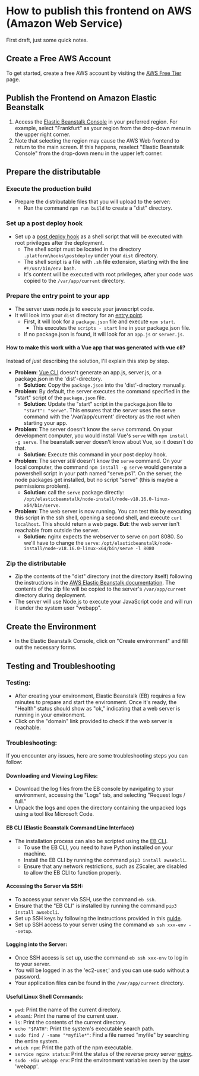 # How to publish this frontend on AWS (Amazon Web Service)

First draft, just some quick notes.


## Create a Free AWS Account
To get started, create a free AWS account by visiting the [AWS Free Tier](https://aws.amazon.com/free) page.

## Publish the Frontend on Amazon Elastic Beanstalk
1. Access the [Elastic Beanstalk Console](https://console.aws.amazon.com/elasticbeanstalk/home) in your preferred region. For example, select "Frankfurt" as your region from the drop-down menu in the upper right corner.
2. Note that selecting the region may cause the AWS Web frontend to return to the main screen. If this happens, reselect "Elastic Beanstalk Console" from the drop-down menu in the upper left corner.

## Prepare the distributable
### Execute the production build
* Prepare the distributable files that you will upload to the server:
   * Run the command `npm run build` to create a "dist" directory.

### Set up a post deploy hook   
   * Set up a [post deploy hook](https://aws.amazon.com/blogs/devops/understanding-the-aws-elastic-beanstalk-deployment-process-part-3-post-deploy-actions/) as a shell script that will be executed with root privileges after the deployment.
      * The shell script must be located in the directory `.platform\hooks\postdeploy` under your `dist` directory.
      * The shell script is a file with `.sh` file extension, starting with the line `#!/usr/bin/env bash`. 
      * It's content will be executed with root privileges, after your code was copied to the `/var/app/current` directory.

### Prepare the entry point to your app
* The server uses node.js to execute your javascript code.
* It will look into your `dist` directory for an [entry point](https://docs.aws.amazon.com/elasticbeanstalk/latest/dg/create_deploy_nodejs.container.html).
   * First, it will look for a `package.json` file and execute `npm start`. 
      * This executes the `scripts - start` line in your package.json file.      
   * If no package.json is found, it will look for an `app.js` or `server.js`.

#### **How to make this work with a Vue app that was generated with vue cli?**
Instead of *just* describing the solution, I'll explain this step by step.

* **Problem**: [Vue CLI](https://cli.vuejs.org/guide/creating-a-project.html) doesn't generate an app.js, server.js, or a package.json in the 'dist'-directory.
   * **Solution**: Copy the `package.json` into the 'dist'-directory manually.
* **Problem**: By default, the server executes the command specified in the "start" script of the `package.json` file. 
   * **Solution**: Update the "start" script in the package.json file to `"start": "serve"`. This ensures that the server uses the serve command with the '/var/app/current' directory as the root when starting your app.
* **Problem**: The server doesn't know the `serve` command. On your development computer, you would install Vue's `serve` with `npm install -g serve`. The beanstalk server doesn't know about Vue, so it doesn`t do that.  
   * **Solution**: Execute this command in your post deploy hook.
* **Problem**: The server *still* doesn't know the `serve` command. On your local computer, the command  `npm install -g serve` would generate a powershell script in your path named "serve.ps1". On the server, the node packages get installed, but no script "serve" (this is maybe a permissions problem).
   * **Solution**: call the `serve` package directly: `/opt/elasticbeanstalk/node-install/node-v18.16.0-linux-x64/bin/serve`.
* **Problem**: The web server is now running. You can test this by executing this script in the ssh shell, opening a second shell, and execute `curl localhost`. This should return a web page. **But**: the web server isn't reachable from outside the server.   
   * **Solution**: nginx expects the webserver to serve on port 8080. So we'll have to change the `serve`: `/opt/elasticbeanstalk/node-install/node-v18.16.0-linux-x64/bin/serve -l 8080`

### Zip the distributable
   - Zip the contents of the "dist" directory (not the directory itself) following the instructions in the [AWS Elastic Beanstalk documentation](https://docs.aws.amazon.com/elasticbeanstalk/latest/dg/applications-sourcebundle.html). The contents of the zip file will be copied to the server's `/var/app/current` directory during deployment.
   - The server will use Node.js to execute your JavaScript code and will run it under the system user "webapp".

## Create the Environment
* In the Elastic Beanstalk Console, click on "Create environment" and fill out the necessary forms.


## Testing and Troubleshooting

### Testing:
* After creating your environment, Elastic Beanstalk (EB) requires a few minutes to prepare and start the environment. Once it's ready, the "Health" status should show as "ok," indicating that a web server is running in your environment.
* Click on the "domain" link provided to check if the web server is reachable.


### Troubleshooting:

If you encounter any issues, here are some troubleshooting steps you can follow:

#### Downloading and Viewing Log Files:
   - Download the log files from the EB console by navigating to your environment, accessing the "Logs" tab, and selecting "Request logs / full."
   - Unpack the logs and open the directory containing the unpacked logs using a tool like Microsoft Code.

#### EB CLI (Elastic Beanstalk Command Line Interface)
   - The installation process can also be scripted using the [EB CLI](https://docs.aws.amazon.com/elasticbeanstalk/latest/dg/eb-cli3.html).
      - To use the EB CLI, you need to have Python installed on your machine.
      - Install the EB CLI by running the command `pip3 install awsebcli`.
      - Ensure that any network restrictions, such as ZScaler, are disabled to allow the EB CLI to function properly.

#### Accessing the Server via SSH:
   - To access your server via SSH, use the command `eb ssh`.
   - Ensure that the "EB CLI" is installed by running the command `pip3 install awsebcli`.
   - Set up SSH keys by following the instructions provided in this [guide](https://bobcares.com/blog/connect-elastic-beanstalk-instance-via-ssh/).
   - Set up SSH access to your server using the command `eb ssh xxx-env --setup`.

#### Logging into the Server:
   - Once SSH access is set up, use the command `eb ssh xxx-env` to log in to your server.
   - You will be logged in as the 'ec2-user,' and you can use sudo without a password.
   - Your application files can be found in the `/var/app/current` directory.

#### Useful Linux Shell Commands:
   - `pwd`: Print the name of the current directory.
   - `whoami`: Print the name of the current user.
   - `ls`: Print the contents of the current directory.
   - `echo "$PATH"`: Print the system's executable search path.
   - `sudo find / -name "*myfile*"`: Find a file named "myfile" by searching the entire system.
   - `which npm`: Print the path of the npm executable.
   - `service nginx status`: Print the status of the reverse proxy server [nginx](https://docs.aws.amazon.com/elasticbeanstalk/latest/dg/java-se-nginx.html).
   - `sudo -Hiu webapp env`: Print the environment variables seen by the user 'webapp'.

